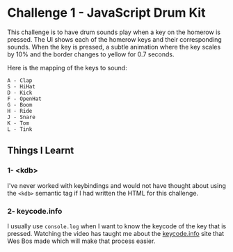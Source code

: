# Challenge 1 - JavaScript Drum Kit

This challenge is to have drum sounds play when a key on the homerow is pressed. The UI shows each of the homerow keys and their corresponding sounds. When the key is pressed, a subtle animation where the key scales by 10% and the border changes to yellow for 0.7 seconds.

Here is the mapping of the keys to sound:

```
A - Clap
S - HiHat
D - Kick
F - OpenHat
G - Boom
H - Ride
J - Snare
K - Tom
L - Tink
```

## Things I Learnt

### 1- &lt;kdb>

I've never worked with keybindings and would not have thought about using the `<kdb>` semantic tag if I had written the HTML for this challenge.

### 2- keycode.info

I usually use `console.log` when I want to know the keycode of the key that is pressed. Watching the video has taught me about the [keycode.info](http://keycode.info/) site that Wes Bos made which will make that process easier.
